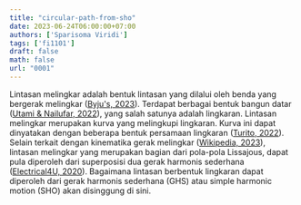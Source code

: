 ```yaml
---
title: "circular-path-from-sho"
date: 2023-06-24T06:00:00+07:00
authors: ['Sparisoma Viridi']
tags: ['fi1101']
draft: false
math: false
url: "0001"
---
```

Lintasan melingkar adalah bentuk lintasan yang dilalui oleh benda yang bergerak melingkar ([Byju's, 2023](https://byjus.com/jee/circular-motion/)). Terdapat berbagai bentuk bangun datar ([Utami & Nailufar, 2022](https://www.kompas.com/skola/read/2021/01/22/192636669/ciri-ciri-dan-sifat-bangun-datar)), yang salah satunya adalah lingkaran. Lintasan melingkar merupakan kurva yang melingkupi lingkaran. Kurva ini dapat dinyatakan dengan beberapa bentuk persamaan lingkaran ([Turito, 2022](https://www.turito.com/blog/one-on-one-online-tutoring/equation-of-a-circle)). Selain terkait dengan kinematika gerak melingkar ([Wikipedia, 2023](https://en.wikipedia.org/w/index.php?oldid=1160541978)), lintasan melingkar yang merupakan bagian dari pola-pola Lissajous, dapat pula diperoleh dari superposisi dua gerak harmonis sederhana ([Electrical4U, 2020](https://www.electrical4u.com/lissajous-patterns-of-cro/)). Bagaimana lintasan berbentuk lingkaran dapat diperoleh dari gerak harmonis sederhana (GHS) atau simple harmonic motion (SHO) akan disinggung di sini.
